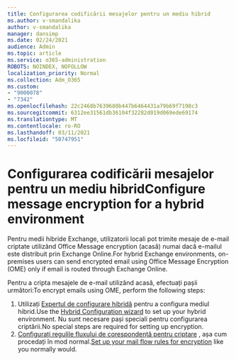 ```yaml
---
title: Configurarea codificării mesajelor pentru un mediu hibrid
ms.author: v-smandalika
author: v-smandalika
manager: dansimp
ms.date: 02/24/2021
audience: Admin
ms.topic: article
ms.service: o365-administration
ROBOTS: NOINDEX, NOFOLLOW
localization_priority: Normal
ms.collection: Adm_O365
ms.custom:
- "9000078"
- "7342"
ms.openlocfilehash: 22c2468b7639680b447b6464431a79b69f7198c3
ms.sourcegitcommit: 6312ee31561db36104f32282d019d069ede69174
ms.translationtype: MT
ms.contentlocale: ro-RO
ms.lasthandoff: 03/11/2021
ms.locfileid: "50747951"
---
```

# <a name="configure-message-encryption-for-a-hybrid-environment"></a><span data-ttu-id="2c014-102">Configurarea codificării mesajelor pentru un mediu hibrid</span><span class="sxs-lookup"><span data-stu-id="2c014-102">Configure message encryption for a hybrid environment</span></span>

<span data-ttu-id="2c014-103">Pentru medii hibride Exchange, utilizatorii locali pot trimite mesaje de e-mail criptate utilizând Office Message encryption (acasă) numai dacă e-mailul este distribuit prin Exchange Online.</span><span class="sxs-lookup"><span data-stu-id="2c014-103">For hybrid Exchange environments, on-premises users can send encrypted email using Office Message Encryption (OME) only if email is routed through Exchange Online.</span></span>

<span data-ttu-id="2c014-104">Pentru a cripta mesajele de e-mail utilizând acasă, efectuați pașii următori:</span><span class="sxs-lookup"><span data-stu-id="2c014-104">To encrypt emails using OME, perform the following steps:</span></span>

1. <span data-ttu-id="2c014-105">Utilizați [Expertul de configurare hibridă](https://docs.microsoft.com/Exchange/hybrid-configuration-wizard) pentru a configura mediul hibrid.</span><span class="sxs-lookup"><span data-stu-id="2c014-105">Use the [Hybrid Configuration wizard](https://docs.microsoft.com/Exchange/hybrid-configuration-wizard) to set up your hybrid environment.</span></span> <span data-ttu-id="2c014-106">Nu sunt necesare pași speciali pentru configurarea criptării.</span><span class="sxs-lookup"><span data-stu-id="2c014-106">No special steps are required for setting up encryption.</span></span>
2. <span data-ttu-id="2c014-107">[Configurați regulile fluxului de corespondență pentru criptare](https://docs.microsoft.com/microsoft-365/compliance/define-mail-flow-rules-to-encrypt-email) , așa cum procedați în mod normal.</span><span class="sxs-lookup"><span data-stu-id="2c014-107">[Set up your mail flow rules for encryption](https://docs.microsoft.com/microsoft-365/compliance/define-mail-flow-rules-to-encrypt-email) like you normally would.</span></span>


